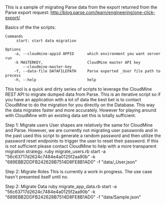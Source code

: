This is a sample of migrating Parse data from the export returned from the Parse export request:
http://blog.parse.com/learn/engineering/one-click-export/

Basics of the the scripts:
```
Commands
     start: start data migration

Options
    -a, --cloudmine-appid APPID      which environment you want server run
    -k MASTERKEY,                    CloudMine master API key
        --cloudmine-master-key
    -f, --data-file DATAFILEPATH     Parse exported _User file path to process
    -h, --help                       help
```

This tool is a quick and dirty series of scripts to leverage the CloudMine REST API to migrate dumped data from Parse. This is an iterative script so if you have an application with a lot of data the best bet is to contact CloudMine to do the migration for you directly on the Database. This way the data migrates faster and more accurately. However for playing around with CloudMine with an existing data set this is totally sufficient.

Step 1: Migrate users
User shapes are relatively the same for CloudMine and Parse. However, we are currently not migrating user passwords and in the past used this script to generate a random password and then utilize the password reset endpoints to trigger the user to reset their password. If this is not sufficient please contact CloudMine to help with a more transparent migration strategy.
ruby migrate_users.rb start -a "56c63717d2624c7484e4a0125f2aa90b" -k "689EBB2DDFB242628B7514D8FE8B1AD0" -f "data/_User.json"

Step 2: Migrate Roles
This is currently a work in progress. The use case hasn't presented itself until no.

Step 2: Migrate Data
ruby migrate_app_data.rb start -a "56c63717d2624c7484e4a0125f2aa90b" -k "689EBB2DDFB242628B7514D8FE8B1AD0" -f "data/Sample.json"
